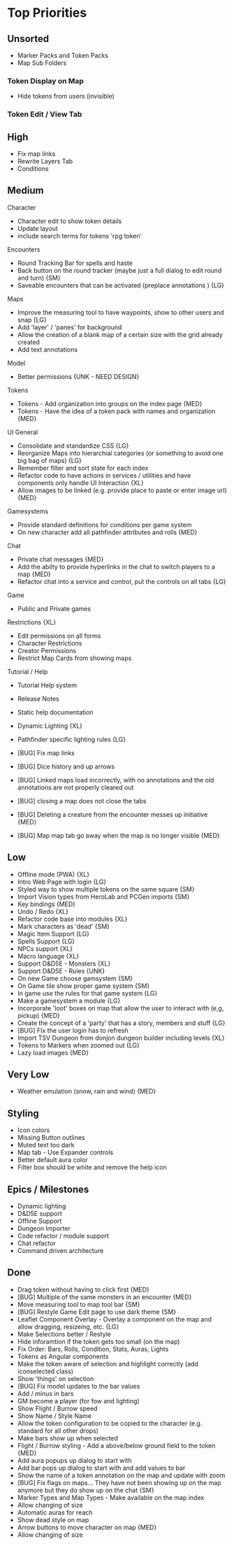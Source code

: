 # Top Priorities

## Unsorted
- Marker Packs and Token Packs
- Map Sub Folders

### Token Display on Map
- Hide tokens from users (invisible)

### Token Edit / View Tab

## High
- Fix map links
- Rewrite Layers Tab
- Conditions

## Medium

Character
- Character edit to show token details
- Update layout
- include search terms for tokens 'rpg token'

Encounters
- Round Tracking Bar for spells and haste
- Back button on the round tracker (maybe just a full dialog to edit round and turn) {SM}
- Saveable encounters that can be activated (preplace annotations ) {LG}

Maps
- Improve the measuring tool to have waypoints, show to other users and snap {LG} 
- Add 'layer' / 'panes' for background 
- Allow the creation of a blank map of a certain size with the grid already created
- Add text annotations

Model
- Better permissions {UNK - NEED DESIGN}

Tokens
- Tokens - Add organization into groups on the index page {MED}
- Tokens - Have the idea of a token pack with names and organization {MED}

UI General
- Consolidate and standardize CSS {LG}
- Reorganize Maps into hierarchial categories (or something to avoid one big bag of maps) {LG}
- Remember filter and sort state for each index
- Refactor code to have actions in services / utilities and have components only handle UI Interaction {XL}
- Allow images to be linked (e.g. provide place to paste or enter image url) {MED}

Gamesystems
- Provide standard definitions for conditions per game system
- On new character add all pathfinder attributes and rolls {MED}

Chat
- Private chat messages {MED}
- Add the abilty to provide hyperlinks in the chat to switch players to a map {MED}
- Refactor chat into a service and control, put the controls on all tabs {LG}

Game
- Public and Private games

Restrictions {XL}
- Edit permissions on all forms
- Character Restrictions
- Creator Permissions
- Restrict Map Cards from showing maps

Tutorial / Help
- Tutorial Help system
- Release Notes
- Static help documentation

- Dynamic Lighting  {XL}
- Pathfinder specific lighting rules  {LG}
- [BUG] Fix map links
- [BUG] Dice history and up arrows
- [BUG] Linked maps load incorrectly, with no annotations and the old annotations are not properly cleared out
- [BUG] closing a map does not close the tabs
- [BUG] Deleting a creature from the encounter messes up initiative {MED}
- [BUG] Map map tab go away when the map is no longer visible {MED}

## Low

- Offline mode (PWA) {XL}
- Intro Web Page with login {LG}
- Styled way to show multiple tokens on the same square {SM}
- Import Vision types from HeroLab and PCGen imports {SM}
- Key bindings {MED}
- Undo / Redo {XL}
- Refactor code base into modules {XL}
- Mark characters as 'dead' {SM}
- Magic Item Support {LG}
- Spells Support {LG}
- NPCs support {XL}
- Macro language {XL}
- Support D&D5E - Monsters {XL}
- Support D&D5E - Rules {UNK}
- On new Game choose gamsystem {SM}
- On Game tile show proper game system {SM}
- In game use the rules for that game system {LG}
- Make a gamesystem a module {LG}
- Incorporate 'loot' boxes on map that allow the user to interact with (e,g, pickup) {MED}
- Create the concept of a 'party' that has a story, members and stuff {LG}
- [BUG] FIx the user login has to refresh
- Import TSV Dungeon from donjon dungeon builder including levels {XL}
- Tokens to Markers when zoomed out {LG}
- Lazy load images {MED}

## Very Low

- Weather emulation (snow, rain and wind) {MED}

## Styling 

- Icon colors
- Missing Button outlines
- Muted text too dark
- Map tab - Use Expander controls
- Better default aura color
- Filter box should be white and remove the help icon

## Epics / Milestones

- Dynamic lighting
- D&D5E support
- Offline Support
- Dungeon Importer
- Code refactor / module support
- Chat refactor
- Command driven architecture

## Done

- Drag token without having to click first  {MED}
- [BUG] Multiple of the same monsters in an encounter  {MED}
- Move measuring tool to map tool bar {SM}
- [BUG] Restyle Game Edit page to use dark theme {SM}
- Leaflet Component Overlay - Overlay a component on the map and allow dragging, resizeing, etc. {LG}
- Make Selections better / Restyle
- Hide inforamtion if the token gets too small (on the map)
- Fix Order: Bars, Rolls, Condition, Stats,  Auras, Lights
- Tokens as Angular components
- Make the token aware of selection and highlight correctly (add iconselected class)
- Show 'things' on selection
- [BUG] Fix model updates to the bar values
- Add / minus in bars
- GM become a player (for fow and lighting)
- Show Flight / Burrow speed
- Show Name / Style Name
- Allow the token configuration to be copied to the character (e.g. standard for all other drops)
- Make bars show up when selected 
- Flight / Burrow styling - Add a above/below ground field to the token {MED}
- Add aura popups up dialog to start with
- Add bar pops up dialog to start with and add values to bar
- Show the name of a token annotation on the map and update with zoom 
- [BUG] Fix flags on maps... They have not been showing up on the map anymore but they do show up on the chat {SM}
- Marker Types and Map Types - Make available on the map index 
- Allow changing of size
- Automatic auras for reach
- Show dead style on map
- Arrow buttons to move character on map {MED}
- Allow changing of size
